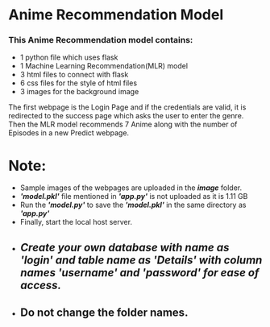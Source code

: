 # Anime Recommendation Model

### This Anime Recommendation model contains:
- 1 python file which uses flask
- 1 Machine Learning Recommendation(MLR) model 
- 3 html files to connect with flask
- 6 css files for the style of html files
- 3 images for the background image

The first webpage is the Login Page and if the credentials are valid, it is redirected to the success page
which asks the user to enter the genre. Then the MLR model recommends 7 Anime along with the number of Episodes
in a new Predict webpage.

# Note:

- Sample images of the webpages are uploaded in the ***image*** folder.
- ***'model.pkl'*** file mentioned in ***'app.py'*** is not uploaded as it is 1.11 GB
- Run the ***'model.py'*** to save the ***'model.pkl'*** in the same directory as ***'app.py'***
- Finally, start the local host server.
- ## ***Create your own database with name as ***'login'*** and table name as ***'Details'*** with column names ***'username'*** and ***'password'*** for ease of access.***
- ## **Do not change the folder names.**


